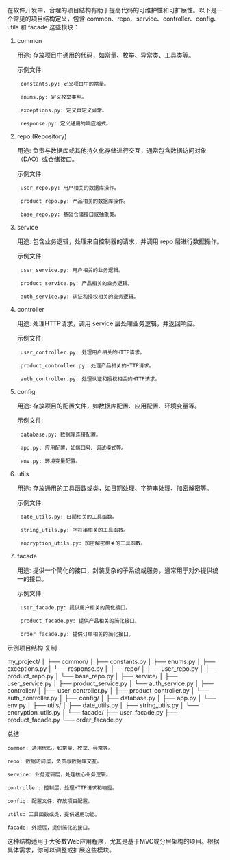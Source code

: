 在软件开发中，合理的项目结构有助于提高代码的可维护性和可扩展性。以下是一个常见的项目结构定义，包含 common、repo、service、controller、config、utils 和 facade 这些模块：
1. common

    用途: 存放项目中通用的代码，如常量、枚举、异常类、工具类等。

    示例文件:

        constants.py: 定义项目中的常量。

        enums.py: 定义枚举类型。

        exceptions.py: 定义自定义异常。

        response.py: 定义通用的响应格式。

2. repo (Repository)

    用途: 负责与数据库或其他持久化存储进行交互，通常包含数据访问对象（DAO）或仓储接口。

    示例文件:

        user_repo.py: 用户相关的数据库操作。

        product_repo.py: 产品相关的数据库操作。

        base_repo.py: 基础仓储接口或抽象类。

3. service

    用途: 包含业务逻辑，处理来自控制器的请求，并调用 repo 层进行数据操作。

    示例文件:

        user_service.py: 用户相关的业务逻辑。

        product_service.py: 产品相关的业务逻辑。

        auth_service.py: 认证和授权相关的业务逻辑。

4. controller

    用途: 处理HTTP请求，调用 service 层处理业务逻辑，并返回响应。

    示例文件:

        user_controller.py: 处理用户相关的HTTP请求。

        product_controller.py: 处理产品相关的HTTP请求。

        auth_controller.py: 处理认证和授权相关的HTTP请求。

5. config

    用途: 存放项目的配置文件，如数据库配置、应用配置、环境变量等。

    示例文件:

        database.py: 数据库连接配置。

        app.py: 应用配置，如端口号、调试模式等。

        env.py: 环境变量配置。

6. utils

    用途: 存放通用的工具函数或类，如日期处理、字符串处理、加密解密等。

    示例文件:

        date_utils.py: 日期相关的工具函数。

        string_utils.py: 字符串相关的工具函数。

        encryption_utils.py: 加密解密相关的工具函数。

7. facade

    用途: 提供一个简化的接口，封装复杂的子系统或服务，通常用于对外提供统一的接口。

    示例文件:

        user_facade.py: 提供用户相关的简化接口。

        product_facade.py: 提供产品相关的简化接口。

        order_facade.py: 提供订单相关的简化接口。

示例项目结构
复制

my_project/
│
├── common/
│   ├── constants.py
│   ├── enums.py
│   ├── exceptions.py
│   └── response.py
│
├── repo/
│   ├── user_repo.py
│   ├── product_repo.py
│   └── base_repo.py
│
├── service/
│   ├── user_service.py
│   ├── product_service.py
│   └── auth_service.py
│
├── controller/
│   ├── user_controller.py
│   ├── product_controller.py
│   └── auth_controller.py
│
├── config/
│   ├── database.py
│   ├── app.py
│   └── env.py
│
├── utils/
│   ├── date_utils.py
│   ├── string_utils.py
│   └── encryption_utils.py
│
└── facade/
    ├── user_facade.py
    ├── product_facade.py
    └── order_facade.py

总结

    common: 通用代码，如常量、枚举、异常等。

    repo: 数据访问层，负责与数据库交互。

    service: 业务逻辑层，处理核心业务逻辑。

    controller: 控制层，处理HTTP请求和响应。

    config: 配置文件，存放项目配置。

    utils: 工具函数或类，提供通用功能。

    facade: 外观层，提供简化的接口。

这种结构适用于大多数Web应用程序，尤其是基于MVC或分层架构的项目。根据具体需求，你可以调整或扩展这些模块。